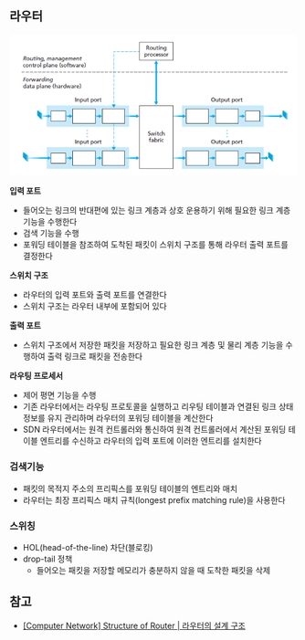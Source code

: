 ## 라우터
![router_architecture](./images/router_architecture.png)

**입력 포트**
- 들어오는 링크의 반대편에 있는 링크 계층과 상호 운용하기 위해 필요한 링크 계층 기능을 수행한다
- 검색 기능을 수행
- 포워딩 테이블을 참조하여 도착된 패킷이 스위치 구조를 통해 라우터 출력 포트를 결정한다

**스위치 구조**
- 라우터의 입력 포트와 출력 포트를 연결한다
- 스위치 구조는 라우터 내부에 포함되어 있다

**출력 포트**
- 스위치 구조에서 저장한 패킷을 저장하고 필요한 링크 계층 및 물리 계층 기능을 수행하여 출력 링크로 패킷을 전송한다

**라우팅 프로세서**
- 제어 평면 기능을 수행
- 기존 라우터에서는 라우팅 프로토콜을 실행하고 리우팅 테이블과 연결된 링크 상태 정보를 유지 관리하며 라우터의 포워딩 테이블을 계산한다
- SDN 라우터에서는 원격 컨트롤러와 통신하여 원격 컨트롤러에서 계산된 포워딩 테이블 엔트리를 수신하고 라우터의 입력 포트에 이러한 엔트리를 설치한다

### 검색기능
- 패킷의 목적지 주소의 프리픽스를 포워딩 테이블의 엔트리와 매치
- 라우터는 최장 프리픽스 매치 규칙(longest prefix matching rule)을 사용한다

### 스위칭
- HOL(head-of-the-line) 차단(블로킹)
- drop-tail 정책
  - 들어오는 패킷을 저장할 메모리가 충분하지 않을 때 도착한 패킷을 삭제

## 참고
- [[Computer Network] Structure of Router | 라우터의 설계 구조](https://dad-rock.tistory.com/241)